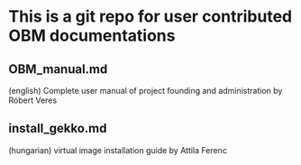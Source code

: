 # This is a git repo for user contributed OBM documentations

## OBM_manual.md
(english) Complete user manual of project founding and administration by Róbert Veres

## install_gekko.md
(hungarian) virtual image installation guide by Attila Ferenc
